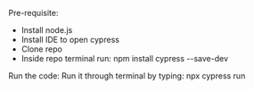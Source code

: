 Pre-requisite:

- Install node.js
- Install IDE to open cypress
- Clone repo
- Inside repo terminal run: npm install cypress --save-dev

Run the code:
Run it through terminal by typing: npx cypress run

